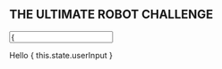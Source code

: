 <h2>THE ULTIMATE ROBOT CHALLENGE</h2>
<input
  type="text"
  value={ this.state.userInput }
  onChange={ this.handleChange }
/>
<p>Hello { this.state.userInput }</p>
  <GoodRobot
      goodRobotSays={ this.state.userInput }
  />
  <BadRobot />
  <DalekRobot />
